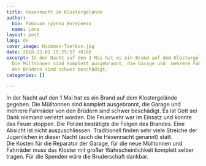 ```yaml
---
title: Hexennacht im Klostergelände
author:
  bio: Рабочая группа Интернета
  name: Lena
layout: post
lang: de
cover_image: Hiobmon-Tserkov.jpg
date: 2018-12-02 15:25:57 +0100
excerpt: In der Nacht auf den 1 Mai hat es ein Brand auf dem Klostergelände  gegeben.
  Die Mülltonnen sind komplett ausgebrannt, die Garage und  mehrere Fahrräder von
  den Brüdern sind schwer beschädigt.
categories: []

---
```

In der Nacht auf den 1 Mai hat es ein Brand auf dem Klostergelände  gegeben. Die Mülltonnen sind komplett ausgebrannt, die Garage und  mehrere Fahrräder von den Brüdern sind schwer beschädigt. Es ist Gott  sei Dank niemand verletzt worden. Die Feuerwehr war im Einsatz und  konnte das Feuer stoppen. Die Polizei bestätigte die Folgen des Brandes.  Eine Absicht ist nicht auszuschliessen. Traditionell finden sehr viele  Streiche der Jugenlichen in dieser Nacht (auch die Hexennacht genannt)  statt.  
 Die Kosten für die Reparatur der Garage, für die neue Mülltonnen und  Fahrräder muss das Kloster mit großer Wahrscheinlichkeit komplett selber  tragen. Für die Spenden wäre die Bruderschaft dankbar.